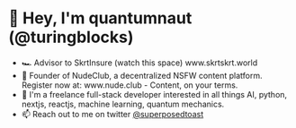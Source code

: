 <h1>👋 Hey, I'm quantumnaut (@turingblocks)</h1>
<ul>
<li> 🏎️ Advisor to SkrtInsure (watch this space) www.skrtskrt.world</li>
<li> 🍑 Founder of NudeClub, a decentralized NSFW content platform. Register now at: www.nude.club - Content, on your terms.</li>
<li> 👀 I'm a freelance full-stack developer interested in all things AI, python, nextjs, reactjs, machine learning, quantum mechanics.</li>
<li> 📫 Reach out to me on twitter <a href="https://twitter.com/superposedtoast">@superposedtoast</a></li>
</ul>
